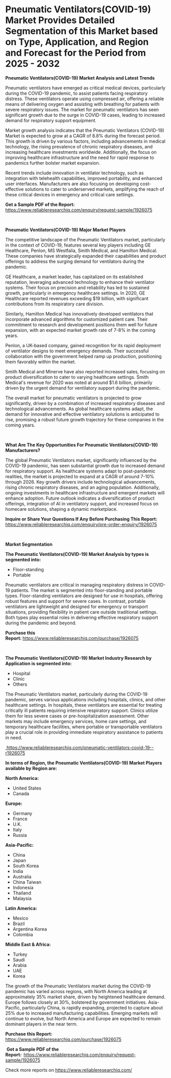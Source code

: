 <p><h1>Pneumatic Ventilators(COVID-19) Market Provides Detailed Segmentation of this Market based on Type, Application, and Region and Forecast for the Period from 2025 - 2032</h1></p><p><strong>Pneumatic Ventilators(COVID-19) Market Analysis and Latest Trends</strong></p>
<p><p>Pneumatic ventilators have emerged as critical medical devices, particularly during the COVID-19 pandemic, to assist patients facing respiratory distress. These ventilators operate using compressed air, offering a reliable means of delivering oxygen and assisting with breathing for patients with severe respiratory issues. The market for pneumatic ventilators has seen significant growth due to the surge in COVID-19 cases, leading to increased demand for respiratory support equipment.</p><p>Market growth analysis indicates that the Pneumatic Ventilators (COVID-19) Market is expected to grow at a CAGR of 8.8% during the forecast period. This growth is driven by various factors, including advancements in medical technology, the rising prevalence of chronic respiratory diseases, and increasing healthcare investments worldwide. Additionally, the focus on improving healthcare infrastructure and the need for rapid response to pandemics further bolster market expansion.</p><p>Recent trends include innovation in ventilator technology, such as integration with telehealth capabilities, improved portability, and enhanced user interfaces. Manufacturers are also focusing on developing cost-effective solutions to cater to underserved markets, amplifying the reach of these critical devices in emergency and critical care settings.</p></p>
<p><strong>Get a Sample PDF of the Report:&nbsp;</strong> <a href="https://www.reliableresearchiq.com/enquiry/request-sample/1926075?utm_campaign=1842&utm_medium=2&utm_source=Github&utm_content=ia&utm_term=15012025&utm_id=pneumatic-ventilatorscovid-19">https://www.reliableresearchiq.com/enquiry/request-sample/1926075</a></p>
<p>&nbsp;</p>
<p><strong>Pneumatic Ventilators(COVID-19) Major Market Players</strong></p>
<p><p>The competitive landscape of the Pneumatic Ventilators market, particularly in the context of COVID-19, features several key players including GE Healthcare, Penlon, MS Westfalia, Smith Medical, and Hamilton Medical. These companies have strategically expanded their capabilities and product offerings to address the surging demand for ventilators during the pandemic.</p><p>GE Healthcare, a market leader, has capitalized on its established reputation, leveraging advanced technology to enhance their ventilator systems. Their focus on precision and reliability has led to sustained growth, particularly in emergency healthcare settings. In 2020, GE Healthcare reported revenues exceeding $19 billion, with significant contributions from its respiratory care division.</p><p>Similarly, Hamilton Medical has innovatively developed ventilators that incorporate advanced algorithms for customized patient care. Their commitment to research and development positions them well for future expansion, with an expected market growth rate of 7-8% in the coming years.</p><p>Penlon, a UK-based company, gained recognition for its rapid deployment of ventilator designs to meet emergency demands. Their successful collaboration with the government helped ramp up production, positioning them favorably within the market.</p><p>Smith Medical and Minerve have also reported increased sales, focusing on product diversification to cater to varying healthcare settings. Smith Medical's revenue for 2020 was noted at around $1.6 billion, primarily driven by the urgent demand for ventilatory support during the pandemic.</p><p>The overall market for pneumatic ventilators is projected to grow significantly, driven by a combination of increased respiratory diseases and technological advancements. As global healthcare systems adapt, the demand for innovative and effective ventilatory solutions is anticipated to rise, promising a robust future growth trajectory for these companies in the coming years.</p></p>
<p>&nbsp;</p>
<p><strong>What Are The Key Opportunities For Pneumatic Ventilators(COVID-19) Manufacturers?</strong></p>
<p><p>The global Pneumatic Ventilators market, significantly influenced by the COVID-19 pandemic, has seen substantial growth due to increased demand for respiratory support. As healthcare systems adapt to post-pandemic realities, the market is projected to expand at a CAGR of around 7-10% through 2026. Key growth drivers include technological advancements, rising chronic respiratory diseases, and an aging population. Additionally, ongoing investments in healthcare infrastructure and emergent markets will enhance adoption. Future outlook indicates a diversification of product offerings, integration of AI in ventilatory support, and increased focus on homecare solutions, shaping a dynamic marketplace.</p></p>
<p><strong>Inquire or Share Your Questions If Any Before Purchasing This Report:</strong> <a href="https://www.reliableresearchiq.com/enquiry/pre-order-enquiry/1926075?utm_campaign=1842&utm_medium=2&utm_source=Github&utm_content=ia&utm_term=15012025&utm_id=pneumatic-ventilatorscovid-19">https://www.reliableresearchiq.com/enquiry/pre-order-enquiry/1926075</a></p>
<p>&nbsp;</p>
<p><strong>Market Segmentation</strong></p>
<p><strong>The Pneumatic Ventilators(COVID-19) Market Analysis by types is segmented into:</strong></p>
<p><ul><li>Floor-standing</li><li>Portable</li></ul></p>
<p><p>Pneumatic ventilators are critical in managing respiratory distress in COVID-19 patients. The market is segmented into floor-standing and portable types. Floor-standing ventilators are designed for use in hospitals, offering robust features and support for severe cases. In contrast, portable ventilators are lightweight and designed for emergency or transport situations, providing flexibility in patient care outside traditional settings. Both types play essential roles in delivering effective respiratory support during the pandemic and beyond.</p></p>
<p><strong>Purchase this Report:&nbsp;</strong><a href="https://www.reliableresearchiq.com/purchase/1926075?utm_campaign=1842&utm_medium=2&utm_source=Github&utm_content=ia&utm_term=15012025&utm_id=pneumatic-ventilatorscovid-19">https://www.reliableresearchiq.com/purchase/1926075</a></p>
<p>&nbsp;</p>
<p><strong>The Pneumatic Ventilators(COVID-19) Market Industry Research by Application is segmented into:</strong></p>
<p><ul><li>Hospital</li><li>Clinic</li><li>Others</li></ul></p>
<p><p>The Pneumatic Ventilators market, particularly during the COVID-19 pandemic, serves various applications including hospitals, clinics, and other healthcare settings. In hospitals, these ventilators are essential for treating critically ill patients requiring intensive respiratory support. Clinics utilize them for less severe cases or pre-hospitalization assessment. Other markets may include emergency services, home care settings, and temporary healthcare facilities, where portable or transportable ventilators play a crucial role in providing immediate respiratory assistance to patients in need.</p></p>
<p><a href="https://www.reliableresearchiq.com/pneumatic-ventilators-covid-19--r1926075?utm_campaign=1842&utm_medium=2&utm_source=Github&utm_content=ia&utm_term=15012025&utm_id=pneumatic-ventilatorscovid-19">&nbsp;https://www.reliableresearchiq.com/pneumatic-ventilators-covid-19--r1926075</a></p>
<p><strong>In terms of Region, the Pneumatic Ventilators(COVID-19) Market Players available by Region are:</strong></p>
<p>
    <p> <strong> North America: </strong>
        <ul>
            <li>United States</li>
            <li>Canada</li>
        </ul>
        </p> 
    <p> <strong> Europe: </strong>
        <ul>
            <li>Germany</li>
            <li>France</li>
            <li>U.K.</li>
            <li>Italy</li>
            <li>Russia</li>
        </ul>
        </p> 
    <p> <strong> Asia-Pacific: </strong>
        <ul>
            <li>China</li>
            <li>Japan</li>
            <li>South Korea</li>
            <li>India</li>
            <li>Australia</li>
            <li>China Taiwan</li>
            <li>Indonesia</li>
            <li>Thailand</li>
            <li>Malaysia</li>
        </ul>
        </p> 
    <p> <strong> Latin America: </strong>
        <ul>
            <li>Mexico</li>
            <li>Brazil</li>
            <li>Argentina Korea</li>
            <li>Colombia</li>
        </ul>
        </p> 
    <p> <strong> Middle East & Africa: </strong>
        <ul>
            <li>Turkey</li>
            <li>Saudi</li>
            <li>Arabia</li>
            <li>UAE</li>
            <li>Korea</li>
        </ul>
    </p>
    </p>
<p><p>The growth of the Pneumatic Ventilators market during the COVID-19 pandemic has varied across regions, with North America leading at approximately 35% market share, driven by heightened healthcare demand. Europe follows closely at 30%, bolstered by government initiatives. Asia-Pacific, particularly China, is rapidly expanding, projected to capture about 25% due to increased manufacturing capabilities. Emerging markets will continue to evolve, but North America and Europe are expected to remain dominant players in the near term.</p></p>
<p><strong>Purchase this Report: </strong><a href="https://www.reliableresearchiq.com/purchase/1926075?utm_campaign=1842&utm_medium=2&utm_source=Github&utm_content=ia&utm_term=15012025&utm_id=pneumatic-ventilatorscovid-19">https://www.reliableresearchiq.com/purchase/1926075</a></p>
<p>&nbsp;<strong>Get a Sample PDF of the Report:&nbsp;&nbsp;</strong><a href="https://www.reliableresearchiq.com/enquiry/request-sample/1926075?utm_campaign=1842&utm_medium=2&utm_source=Github&utm_content=ia&utm_term=15012025&utm_id=pneumatic-ventilatorscovid-19">https://www.reliableresearchiq.com/enquiry/request-sample/1926075</a></p>
<p><strong></strong></p>
<p>Check more reports on <a href="https://www.reliableresearchiq.com/?utm_campaign=1842&utm_medium=2&utm_source=Github&utm_content=ia&utm_term=15012025&utm_id=pneumatic-ventilatorscovid-19">https://www.reliableresearchiq.com/</a></p>